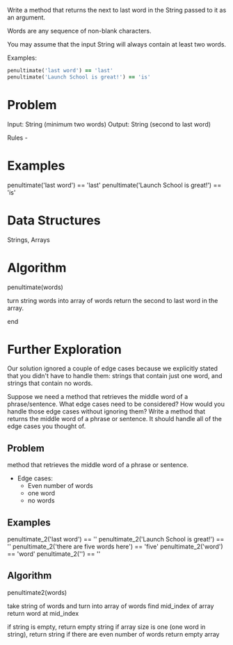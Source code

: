 Write a method that returns the next to last word in the String passed to it as an argument.

Words are any sequence of non-blank characters.

You may assume that the input String will always contain at least two words.

Examples:
```ruby
penultimate('last word') == 'last'
penultimate('Launch School is great!') == 'is'
```

# Problem

Input: String (minimum two words)
Output: String (second to last word)

Rules - 

# Examples

penultimate('last word') == 'last'
penultimate('Launch School is great!') == 'is'

# Data Structures

Strings, Arrays

# Algorithm

penultimate(words)

turn string words into array of words
return the second to last word in the array. 

end

# Further Exploration

Our solution ignored a couple of edge cases because we explicitly stated that you didn't have to handle them: strings that contain just one word, and strings that contain no words.

Suppose we need a method that retrieves the middle word of a phrase/sentence. What edge cases need to be considered? How would you handle those edge cases without ignoring them? Write a method that returns the middle word of a phrase or sentence. It should handle all of the edge cases you thought of.

## Problem 
method that retrieves the middle word of a phrase or sentence. 

  - Edge cases: 
    - Even number of words
    - one word
    - no words

## Examples 
penultimate_2('last word') == ''
penultimate_2('Launch School is great!') == ''
penultimate_2('there are five words here') == 'five'
penultimate_2('word') == 'word'
penultimate_2('') == ''


## Algorithm

penultimate2(words)

take string of words and turn into array of words
find mid_index of array
return word at mid_index

if string is empty, return empty string
if array size is one (one word in string), return string
if there are even number of words return empty array